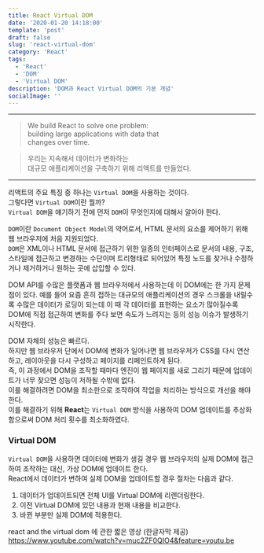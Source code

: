 ```yaml
---
title: React Virtual DOM
date: '2020-01-20 14:18:00'
template: 'post'
draft: false
slug: 'react-virtual-dom'
category: 'React'
tags:
  - 'React'
  - 'DOM'
  - 'Virtual DOM'
description: 'DOM과 React Virtual DOM의 기본 개념'
socialImage: ''
---
```


---

> We build React to solve one problem:  
> building large applications with data that  
> changes over time.

> 우리는 지속해서 데이터가 변화하는  
> 대규모 애플리케이션을 구축하기 위해 리액트를 만들었다.

---

리액트의 주요 특징 중 하나는 `Virtual DOM`을 사용하는 것이다.  
그렇다면 `Virtual DOM`이란 뭘까?  
`Virtual DOM`을 얘기하기 전에 먼저 `DOM`이 무엇인지에 대해서 알아야 한다.

`DOM`이란 `Document Object Model`의 약어로서, HTML 문서의 요소를 제어하기 위해 웹 브라우저에 처음 지원되었다.  
`DOM`은 XML이나 HTML 문서에 접근하기 위한 일종의 인터페이스로 문서의 내용, 구조, 스타일에 접근하고 변경하는 수단이며 트리형태로 되어있어 특정 노드를 찾거나 수정하거나 제거하거나 원하는 곳에 삽입할 수 있다.

DOM API를 수많은 플랫폼과 웹 브라우저에서 사용하는데 이 DOM에는 한 가지 문제점이 있다. 예를 들어 요즘 흔히 접하는 대규모의 애플리케이션의 경우 스크롤을 내릴수록 수많은 데이터가 로딩이 되는데 이 때 각 데이터를 표현하는 요소가 많아질수록 DOM에 직접 접근하여 변화를 주다 보면 속도가 느려지는 등의 성능 이슈가 발생하기 시작한다.

DOM 자체의 성능은 빠르다.  
하지만 웹 브라우저 단에서 DOM에 변화가 일어나면 웹 브라우저가 CSS를 다시 연산하고, 레이아웃을 다시 구성하고 페이지를 리페인트하게 된다.  
즉, 이 과정에서 DOM을 조작할 때마다 엔진이 웹 페이지를 새로 그리기 때문에 업데이트가 너무 잦으면 성능이 저하될 수밖에 없다.  
이를 해결하려면 DOM을 최소한으로 조작하여 작업을 처리하는 방식으로 개선을 해야한다.  
이를 해결하기 위해 **React**는 `Virtual DOM` 방식을 사용하여 DOM 업데이트를 추상화함으로써 DOM 처리 횟수를 최소화하였다.

### Virtual DOM

`Virtual DOM`을 사용하면 데이터에 변화가 생길 경우 웹 브라우저의 실제 DOM에 접근하여 조작하는 대신, 가상 DOM에 업데이트 한다.  
React에서 데이터가 변하여 실제 DOM을 업데이트할 경우 절차는 다음과 같다.

1. 데이터가 업데이트되면 전체 UI를 Virtual DOM에 리렌더링한다.
2. 이전 Virtual DOM에 있던 내용과 현재 내용을 비교한다.
3. 바뀐 부분만 실제 DOM에 적용한다.

react and the virtual dom 에 관한 짧은 영상 (한글자막 제공)  
<https://www.youtube.com/watch?v=muc2ZF0QIO4&feature=youtu.be>
